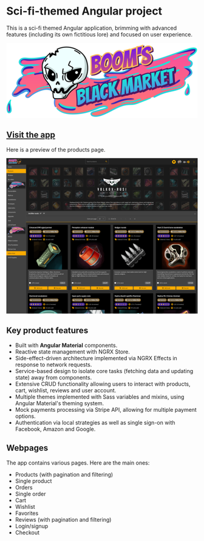 # Sci-fi-themed Angular project

This is a sci-fi themed Angular application, brimming with advanced features (including its own fictitious lore) and focused on user experience.

<a href="https://xpulse.vercel.app"><img src="src/assets/logo.svg" width=600></a>
<br>

## [Visit the app](https://xpulse.vercel.app)
Here is a preview of the products page.

<img src="src/assets/products_screenshot.png" width=800>

## Key product features
- Built with **Angular Material** components.
- Reactive state management with NGRX Store.
- Side-effect-driven architecture implemented via NGRX Effects in response to network requests.
- Service-based design to isolate core tasks (fetching data and updating state) away from components.
- Extensive CRUD functionality allowing users to interact with products, cart, wishlist, reviews and user account.
- Multiple themes implemented with Sass variables and mixins, using Angular Material's theming system.
- Mock payments processing via Stripe API, allowing for multiple payment options.
- Authentication via local strategies as well as single sign-on with Facebook, Amazon and Google.

## Webpages
The app contains various pages. Here are the main ones:
- Products (with pagination and filtering)
- Single product
- Orders
- Single order
- Cart
- Wishlist
- Favorites
- Reviews (with pagination and filtering)
- Login/signup
- Checkout

